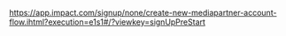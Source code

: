 https://app.impact.com/signup/none/create-new-mediapartner-account-flow.ihtml?execution=e1s1#/?viewkey=signUpPreStart

